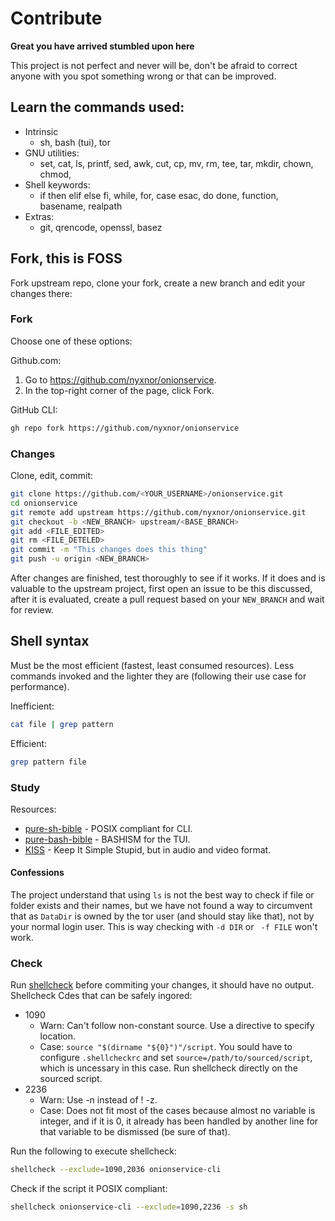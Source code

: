 
# Contribute

**Great you have arrived stumbled upon here**

This project is not perfect and never will be, don't be afraid to correct anyone with you spot something wrong or that can be improved.

## Learn the commands used:

* Intrinsic
  * sh, bash (tui), tor
* GNU utilities:
  * set, cat, ls, printf, sed, awk, cut, cp, mv, rm, tee, tar, mkdir, chown, chmod,
* Shell keywords:
  * if then elif else fi, while, for, case esac, do done, function, basename, realpath
* Extras:
  * git, qrencode, openssl, basez

## Fork, this is FOSS

Fork upstream repo, clone your fork, create a new branch and edit your changes there:

### Fork

Choose one of these options:

Github.com:
1. Go to https://github.com/nyxnor/onionservice.
2. In the top-right corner of the page, click Fork.

GitHub CLI:
```sh
gh repo fork https://github.com/nyxnor/onionservice
```

### Changes

Clone, edit, commit:
```sh
git clone https://github.com/<YOUR_USERNAME>/onionservice.git
cd onionservice
git remote add upstream https://github.com/nyxnor/onionservice.git
git checkout -b <NEW_BRANCH> upstream/<BASE_BRANCH>
git add <FILE_EDITED>
git rm <FILE_DETELED>
git commit -m "This changes does this thing"
git push -u origin <NEW_BRANCH>
```

After changes are finished, test thoroughly to see if it works.
If it does and is valuable to the upstream project, first open an issue to be this discussed, after it is evaluated, create a pull request based on your `NEW_BRANCH` and wait for review.


## Shell syntax

Must be the most efficient (fastest, least consumed resources).
Less commands invoked and the lighter they are (following their use case for performance).

Inefficient:
```sh
cat file | grep pattern
```

Efficient:
```sh
grep pattern file
```

### Study

Resources:
* [pure-sh-bible](https://github.com/dylanaraps/pure-sh-bible) - POSIX compliant for CLI.
* [pure-bash-bible](https://github.com/dylanaraps/pure-bash-bible) - BASHISM for the TUI.
* [KISS](https://www.youtube.com/watch?v=EFMD7Usflbg) - Keep It Simple Stupid, but in audio and video format.

#### Confessions

The project understand that using `ls` is not the best way to check if file or folder exists and their names, but we have not found a way to circumvent that as `DataDir` is owned by the tor user (and should stay like that), not by your normal login user. This is way checking with `-d DIR` or ` -f FILE` won't work.

### Check

Run [shellcheck](https://github.com/koalaman/shellcheck) before commiting your changes, it should have no output.
Shellcheck Cdes that can be safely ingored:

* 1090
  * Warn: Can't follow non-constant source. Use a directive to specify location.
  * Case: `source "$(dirname "${0}")"/script`. You sould have to configure `.shellcheckrc` and set `source=/path/to/sourced/script`, which is uncessary in this case. Run shellcheck directly on the sourced script.
* 2236
  * Warn: Use -n instead of ! -z.
  * Case: Does not fit most of the cases because almost no variable is integer, and if it is 0, it already has been handled by another line for that variable to be dismissed (be sure of that).

Run the following to execute shellcheck:
```sh
shellcheck --exclude=1090,2036 onionservice-cli
```

Check if the script it POSIX compliant:
```sh
shellcheck onionservice-cli --exclude=1090,2236 -s sh
```
